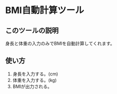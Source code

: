 # BMI自動計算ツール

## このツールの説明
身長と体重の入力のみでBMIを自動計算してくれます。

## 使い方

1. 身長を入力する。(cm)
2. 体重を入力する。(kg)
3. BMIが出力される。